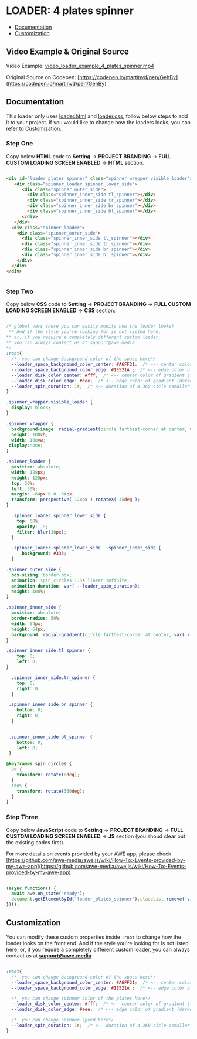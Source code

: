 
# LOADER: 4 plates spinner

- [Documentation](#documentation)
- [Customization](#customization)

## Video Example & Original Source


Video Example: [video_loader_example_4_plates_spinner.mp4](video_loader_example_4_plates_spinner.mp4)

Original Source on Codepen: [https://codepen.io/martinvd/pen/GehBy](https://codepen.io/martinvd/pen/GehBy)


## Documentation

This loader only uses [loader.html](loader.html) and [loader.css](loader.css), follow below steps to add it to your project. If you would like to change how the loaders looks, you can refer to [Customization](#customization).


### Step One

Copy below **HTML** code to **Setting** -> **PROJECT BRANDING** -> **FULL CUSTOM LOADING SCREEN ENABLED** -> **HTML** section.


```html

<div id="loader_plates_spinner" class="spinner_wrapper visible_loader">
   <div class="spinner_loader spinner_lower_side">
      <div class="spinner_outer_side">
        <div class="spinner_inner_side tl_spinner"></div>
        <div class="spinner_inner_side tr_spinner"></div>
        <div class="spinner_inner_side br_spinner"></div>
        <div class="spinner_inner_side bl_spinner"></div>
      </div>
   </div>
  <div class="spinner_loader">
    <div class="spinner_outer_side">
      <div class="spinner_inner_side tl_spinner"></div>
      <div class="spinner_inner_side tr_spinner"></div>
      <div class="spinner_inner_side br_spinner"></div>
      <div class="spinner_inner_side bl_spinner"></div>
    </div>
  </div>
</div>



```

### Step Two

Copy below **CSS** code to **Setting** -> **PROJECT BRANDING** -> **FULL CUSTOM LOADING SCREEN ENABLED** -> **CSS** section.

```css

/* global vars (here you can easily modify how the loader looks) 
 ** And if the style you're looking for is not listed here,
** or, if you require a completely different custom loader,
** you can always contact us at support@awe.media
*/
:root{
  /*  you can change background color of the space here*/
  --loader_space_background_color_center: #A6FF21;  /* <-- center color of gradient (lighter color) */
  --loader_space_background_color_edge: #1E521A ;  /* <-- edge color of gradient (darker color) */
  --loader_disk_color_center: #fff;  /* <-- center color of gradient (lighter color) */
  --loader_disk_color_edge: #eee;  /* <-- edge color of gradient (darker color) */
  --loader_spin_duration: 1s;  /* <-- duration of a 360 cicle (smaller numbers make it faster) */
}

.spinner_wrapper.visible_loader {
  display: block;
}

.spinner_wrapper {
  background-image: radial-gradient(circle farthest-corner at center, var(--loader_space_background_color_center) 0%, var(--loader_space_background_color_edge) 100%);
  height: 100vh;
  width: 100vw;
 display:none;
}

.spinner_loader {
  position: absolute;
  width: 128px;
  height: 128px;
  top: 50%;
  left: 50%;
  margin: -64px 0 0 -64px;
  transform: perspective( 128px ) rotateX( 45deg );
}

  .spinner_loader.spinner_lower_side {
    top: 60%;
    opacity: .9;
    filter: blur(30px);
  }

  .spinner_loader.spinner_lower_side  .spinner_inner_side {
      background: #333;
  }

.spinner_outer_side {
  box-sizing: border-box;
  animation: spin_circles 1.5s linear infinite;
  animation-duration: var( --loader_spin_duration);
  height: 100%;
}

.spinner_inner_side {
  position: absolute;
  border-radius: 50%;
  width: 64px;
  height: 64px;
  background: radial-gradient(circle farthest-corner at center, var( --loader_disk_color_center) 0%, var( --loader_disk_color_edge) 100%);
}

.spinner_inner_side.tl_spinner {
    top: 0;
    left: 0;
}

  .spinner_inner_side.tr_spinner {
    top: 0;
    right: 0;
  }

 .spinner_inner_side.br_spinner {
    bottom: 0;
    right: 0;
  }

 
 .spinner_inner_side.bl_spinner {
    bottom: 0;
    left: 0;
 }

@keyframes spin_circles {
  0% {
    transform: rotate(0deg);
  }
  100% {
    transform: rotate(360deg);
  }
}


```

### Step Three

Copy below **JavaScript** code to **Setting** -> **PROJECT BRANDING** -> **FULL CUSTOM LOADING SCREEN ENABLED** -> **JS** section (you shoud clear out the existing codes first).

For more details on events provided by your AWE app, please check [https://github.com/awe-media/awe.js/wiki/How-To:-Events-provided-by-my-awe-app](https://github.com/awe-media/awe.js/wiki/How-To:-Events-provided-by-my-awe-app)


```javascript

(async function() { 
  await awe.on_state('ready'); 
  document.getElementById('loader_plates_spinner').classList.remove('visible_loader');
})();


```

## Customization

You can modify these custom properties inside `:root` to change how the loader looks on the front end. And if the style you're looking for is not listed here, or, if you require a completely different custom loader, you can always contact us at **support@awe.media**

```css

:root{
  /*  you can change background color of the space here*/
  --loader_space_background_color_center: #A6FF21;  /* <-- center color of gradient (lighter color) */
  --loader_space_background_color_edge: #1E521A ;  /* <-- edge color of gradient (darker color) */

  /*  you can change spinner color of the plates here*/
  --loader_disk_color_center: #fff;  /* <-- center color of gradient (lighter color) */
  --loader_disk_color_edge: #eee;  /* <-- edge color of gradient (darker color) */

  /*  you can change spinner speed here*/
  --loader_spin_duration: 1s;  /* <-- duration of a 360 cicle (smaller numbers make it faster) */
}



```

